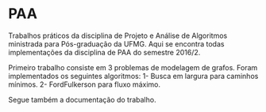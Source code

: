 # PAA
Trabalhos práticos da disciplina de Projeto e Análise de Algoritmos ministrada para Pós-graduação da UFMG.
Aqui se encontra todas implementações da disciplina de PAA do semestre 2016/2.

Primeiro trabalho consiste em 3 problemas de modelagem de grafos. Foram implementados os seguintes algoritmos:
  1- Busca em largura para caminhos mínimos.
  2- FordFulkerson para fluxo máximo.
  
Segue também a documentação do trabalho.
